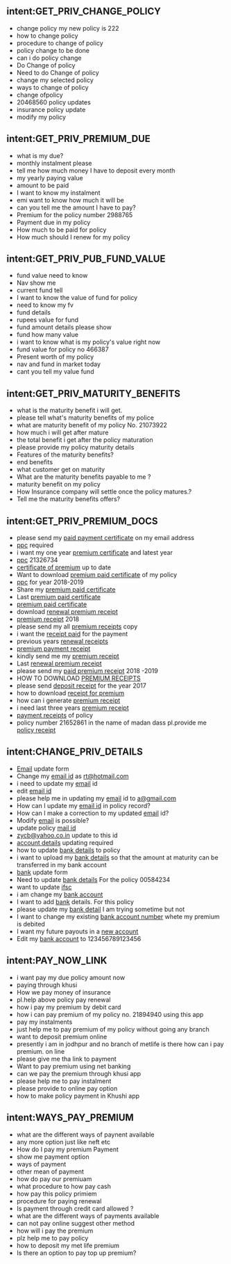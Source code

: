 ## intent:GET_PRIV_CHANGE_POLICY
- change policy my new policy is 222
- how to change policy
- procedure to change of policy
- policy change to be done
- can i do policy change
- Do Change of policy
- Need to do Change of policy
- change my selected policy
- ways to change of policy
- change ofpolicy
- 20468560 policy updates
- insurance policy update
- modify my policy

## intent:GET_PRIV_PREMIUM_DUE
- what is my due?
- monthly instalment please
- tell me how much money I have to deposit every month
- my yearly paying value
- amount to be paid
- I want to know my instalment
- emi want to know how much it will be
- can you tell me the amount I have to pay?
- Premium for the policy number 2988765
- Payment due in my policy
- How much to be paid for policy
- How much should I renew for my policy

## intent:GET_PRIV_PUB_FUND_VALUE
- fund value need to know
- Nav show me
- current fund tell
- I want to know the value of fund for policy
- need to know my fv
- fund details
- rupees value for fund
- fund amount details please show
- fund how many value
- i want to know what is my policy's value right now
- fund value for policy no 466387
- Present worth of my policy
- nav and fund in market today
- cant you tell my value fund

## intent:GET_PRIV_MATURITY_BENEFITS
- what is the maturity benefit i will get.
- please tell what's maturity benefits of my police
- what are maturity benefit of my policy No. 21073922
- how much i will get after mature
- the total benefit i get after the policy maturation
- please provide my policy maturity details
- Features of the maturity benefits?
- end benefits
- what customer get on maturity
- What are the maturity benefits payable to me ?
- maturity benefit on my policy
- How Insurance company will settle once the policy matures.?
- Tell me the maturity benefits offers?

## intent:GET_PRIV_PREMIUM_DOCS
- please send my [paid payment certificate](PREMIUM_PAYMENT_DOCS) on my email address
- [ppc](PREMIUM_PAYMENT_DOCS) required
- i want my one year [premium certificate](PREMIUM_PAYMENT_DOCS) and latest year
- [ppc](PREMIUM_PAYMENT_DOCS) 21326734
- [certificate of premium](PREMIUM_PAYMENT_DOCS) up to date
- Want to download [premium paid certificate](PREMIUM_PAYMENT_DOCS) of my policy
- [ppc](PREMIUM_PAYMENT_DOCS) for year 2018-2019
- Share my [premium paid certificate](PREMIUM_PAYMENT_DOCS)
- Last [premium paid certificate](PREMIUM_PAYMENT_DOCS)
- [premium paid certificate](PREMIUM_PAYMENT_DOCS)
- download [renewal premium receipt](PREMIUM_PAYMENT_DOCS)
- [premium receipt](PREMIUM_PAYMENT_DOCS) 2018
- please send my all [premium receipts](PREMIUM_PAYMENT_DOCS) copy
- i want the [receipt paid](PREMIUM_PAYMENT_DOCS) for the payment
- previous years [renewal receipts](PREMIUM_PAYMENT_DOCS)
- [premium payment receipt](PREMIUM_PAYMENT_DOCS)
- kindly send me my [premium receipt](PREMIUM_PAYMENT_DOCS)
- Last [renewal premium receipt](PREMIUM_PAYMENT_DOCS)
- please send my [paid premium receipt](PREMIUM_PAYMENT_DOCS) 2018 -2019
- HOW TO DOWNLOAD [PREMIUM RECEIPTS](PREMIUM_PAYMENT_DOCS)
- please send [deposit receipt](PREMIUM_PAYMENT_DOCS) for the year 2017
- how to download [receipt for premium](PREMIUM_PAYMENT_DOCS)
- how can i generate [premium receipt](PREMIUM_PAYMENT_DOCS)
- i need last three years [premium receipt](PREMIUM_PAYMENT_DOCS)
- [payment receipts](PREMIUM_PAYMENT_DOCS) of policy
- policy number 21652861 in the name of madan dass pl.provide me [policy receipt](PREMIUM_PAYMENT_DOCS)

## intent:CHANGE_PRIV_DETAILS
- [Email](PMLI_UPDATE_PERSONAL_DETAILS) update form
- Change my [email id](PMLI_UPDATE_PERSONAL_DETAILS) as rt@hotmail.com
- i need to update my [email](PMLI_UPDATE_PERSONAL_DETAILS) id
- edit [email id](PMLI_UPDATE_PERSONAL_DETAILS)
- please help me in updating my [email](PMLI_UPDATE_PERSONAL_DETAILS) id to a@gmail.com
- How can I update my [email id](PMLI_UPDATE_PERSONAL_DETAILS) in policy record?
- How can I make a correction to my updated [email](PMLI_UPDATE_PERSONAL_DETAILS) id?
- Modify [email](PMLI_UPDATE_PERSONAL_DETAILS) is possible?
- update policy [mail id](PMLI_UPDATE_PERSONAL_DETAILS)
- zycb@yahoo.co.in update to this id
- [account details](PMLI_UPDATE_PERSONAL_DETAILS) updating required
- how to update [bank details](PMLI_UPDATE_PERSONAL_DETAILS) to policy
- i want to upload my [bank details](PMLI_UPDATE_PERSONAL_DETAILS) so that the amount at maturity can be transferred in my bank account
- [bank](PMLI_UPDATE_PERSONAL_DETAILS) update form
- Need to update [bank details](PMLI_UPDATE_PERSONAL_DETAILS) For the policy 00584234
- want to update [ifsc](PMLI_UPDATE_PERSONAL_DETAILS)
- i am change my [bank account](PMLI_UPDATE_PERSONAL_DETAILS)
- I want to add [bank](PMLI_UPDATE_PERSONAL_DETAILS) details. For this policy
- please update my [bank detail](PMLI_UPDATE_PERSONAL_DETAILS) I am trying sometime but not
- I want to change my existing [bank account number](PMLI_UPDATE_PERSONAL_DETAILS) whete my premium is debited
- I want my future payouts in a [new account](PMLI_UPDATE_PERSONAL_DETAILS)
- Edit my [bank account](PMLI_UPDATE_PERSONAL_DETAILS) to 123456789123456

## intent:PAY_NOW_LINK
- i want pay my due policy amount now
- paying through khusi
- How we pay money of insurance
- pl.help above policy pay renewal
- how i pay my premium by debit card
- how i can pay premium of my policy no. 21894940 using this app
- pay my instalments
- just help me to pay premium of my policy without going any branch
- want to deposit premium online
- presently i am in jodhpur and no branch of metlife is there how can i pay premium. on line
- please give me tha link to payment
- Want to pay premium using net banking
- can we pay the premium through khusi app
- please help me to pay instalment
- please provide to online pay option
- how to make policy payment in Khushi app

## intent:WAYS_PAY_PREMIUM
- what are the different ways of paynent available
- any more option just like neft etc
- How do I pay my premium Payment
- show me payment option
- ways of payment
- other mean of payment
- how do pay our premiuam
- what procedure to how pay cash
- how pay this policy primiem
- procedure for paying renewal
- Is payment through credit card allowed ?
- what are the different ways of payments available
- can not pay online suggest other method
- how will i pay the premium
- plz help me to pay policy
- how to deposit my met life premium
- Is there an option to pay top up premium?
